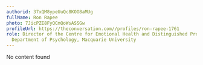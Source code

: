 ```yaml
---
authorid: 37xQM8ypeUuQc8KOO8aMUg
fullName: Ron Rapee
photo: 7JicPZE8FyQCmQoWsASSGw
profileUrl: https://theconversation.com//profiles/ron-rapee-1761
role: Director of the Centre for Emotional Health and Distinguished Professor in the
  Department of Psychology, Macquarie University
---
```

No content found